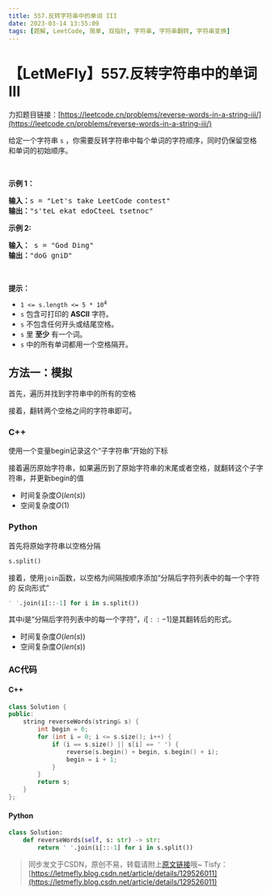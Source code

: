 ```yaml
---
title: 557.反转字符串中的单词 III
date: 2023-03-14 13:55:09
tags: [题解, LeetCode, 简单, 双指针, 字符串, 字符串翻转, 字符串变换]
---
```


# 【LetMeFly】557.反转字符串中的单词 III

力扣题目链接：[https://leetcode.cn/problems/reverse-words-in-a-string-iii/](https://leetcode.cn/problems/reverse-words-in-a-string-iii/)

<p>给定一个字符串<meta charset="UTF-8" />&nbsp;<code>s</code>&nbsp;，你需要反转字符串中每个单词的字符顺序，同时仍保留空格和单词的初始顺序。</p>

<p>&nbsp;</p>

<p><strong>示例 1：</strong></p>

<pre>
<strong>输入：</strong>s = "Let's take LeetCode contest"
<strong>输出：</strong>"s'teL ekat edoCteeL tsetnoc"
</pre>

<p><strong>示例 2:</strong></p>

<pre>
<strong>输入：</strong> s = "God Ding"
<strong>输出：</strong>"doG gniD"
</pre>

<p>&nbsp;</p>

<p><strong><strong><strong><strong>提示：</strong></strong></strong></strong></p>

<ul>
	<li><code>1 &lt;= s.length &lt;= 5 * 10<sup>4</sup></code></li>
	<li><meta charset="UTF-8" /><code>s</code>&nbsp;包含可打印的 <strong>ASCII</strong> 字符。</li>
	<li><meta charset="UTF-8" /><code>s</code>&nbsp;不包含任何开头或结尾空格。</li>
	<li><meta charset="UTF-8" /><code>s</code>&nbsp;里 <strong>至少</strong> 有一个词。</li>
	<li><meta charset="UTF-8" /><code>s</code>&nbsp;中的所有单词都用一个空格隔开。</li>
</ul>


    
## 方法一：模拟

首先，遍历并找到字符串中的所有的空格

接着，翻转两个空格之间的字符串即可。

### C++

使用一个变量begin记录这个“子字符串”开始的下标

接着遍历原始字符串，如果遍历到了原始字符串的末尾或者空格，就翻转这个子字符串，并更新begin的值

+ 时间复杂度$O(len(s))$
+ 空间复杂度$O(1)$

### Python

首先将原始字符串以空格分隔

```python
s.split()
```

接着，使用```join```函数，以空格为间隔按顺序添加“分隔后字符列表中的每一个字符 的 反向形式”


```python
' '.join(i[::-1] for i in s.split())
```

其中$i$是“分隔后字符列表中的每一个字符”，$i[::-1]$是其翻转后的形式。

+ 时间复杂度$O(len(s))$
+ 空间复杂度$O(len(s))$

### AC代码

#### C++

```cpp
class Solution {
public:
    string reverseWords(string& s) {
        int begin = 0;
        for (int i = 0; i <= s.size(); i++) {
            if (i == s.size() || s[i] == ' ') {
                reverse(s.begin() + begin, s.begin() + i);
                begin = i + 1;
            }
        }
        return s;
    }
};
```

#### Python

```python
class Solution:
    def reverseWords(self, s: str) -> str:
        return ' '.join(i[::-1] for i in s.split())
```

> 同步发文于CSDN，原创不易，转载请附上[原文链接](https://blog.tisfy.eu.org/2023/03/14/LeetCode%200557.%E5%8F%8D%E8%BD%AC%E5%AD%97%E7%AC%A6%E4%B8%B2%E4%B8%AD%E7%9A%84%E5%8D%95%E8%AF%8DIII/)哦~
> Tisfy：[https://letmefly.blog.csdn.net/article/details/129526011](https://letmefly.blog.csdn.net/article/details/129526011)
